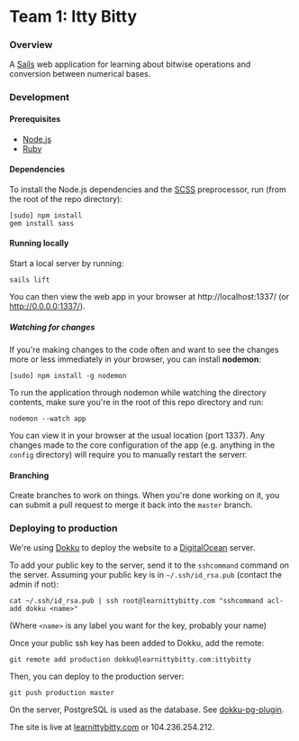 # Team 1: Itty Bitty

### Overview

A [Sails](http://sailsjs.org) web application for learning about bitwise operations and conversion between numerical bases.



### Development


#### Prerequisites
- [Node.js](http://nodejs.org/)
- [Ruby](https://www.ruby-lang.org/en/)


#### Dependencies
To install the Node.js dependencies and the [SCSS](http://sass-lang.com/) preprocessor, run (from the root of the repo directory):

```shell
[sudo] npm install
gem install sass
```

#### Running locally
Start a local server by running:
```shell
sails lift
```

You can then view the web app in your browser at http://localhost:1337/ (or http://0.0.0.0:1337/).

##### Watching for changes
If you're making changes to the code often and want to see the changes more or less immediately in your browser, you can install **nodemon**:

```shell
[sudo] npm install -g nodemon
```

To run the application through nodemon while watching the directory contents, make sure you're in the root of this repo directory and run:

```shell
nodemon --watch app
```

You can view it in your browser at the usual location (port 1337). Any changes made to the core configuration of the app (e.g. anything in the `config` directory) will require you to manually restart the serverr.


#### Branching
Create branches to work on things. When you're done working on it, you can submit a pull request to merge it back into the `master` branch.



### Deploying to production
We're using [Dokku](https://github.com/progrium/dokku) to deploy the website to a [DigitalOcean](https://www.digitalocean.com/) server.

To add your public key to the server, send it to the `sshcommand` command on the server. Assuming your public key is in `~/.ssh/id_rsa.pub` (contact the admin if not):

```shell
cat ~/.ssh/id_rsa.pub | ssh root@learnittybitty.com "sshcommand acl-add dokku <name>"
```

(Where `<name>` is any label you want for the key, probably your name)

Once your public ssh key has been added to Dokku, add the remote:

```shell
git remote add production dokku@learnittybitty.com:ittybitty
```

Then, you can deploy to the production server:

```shell
git push production master
```

On the server, PostgreSQL is used as the database. See [dokku-pg-plugin](https://github.com/Kloadut/dokku-pg-plugin).

The site is live at [learnittybitty.com](http://learnittybitty.com) or 104.236.254.212.
